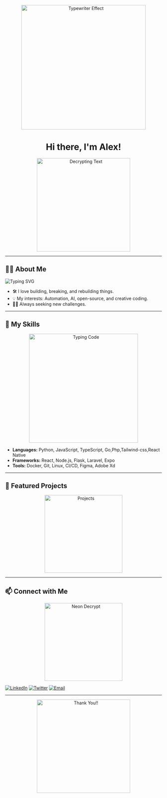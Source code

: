 <!-- Profile README with decrypting/typewriter effect GIFs -->

<p align="center">
  <img src="https://miro.medium.com/v2/resize:fit:4800/format:webp/1*yw0TnheAGN-LPneDaTlaxw.gif" alt="Typewriter Effect" width="400"/>
</p>

<h1 align="center">Hi there, I'm Alex!</h1>
<p align="center">
  <img src="https://media.giphy.com/media/26tn33aiTi1jkl6H6/giphy.gif" alt="Decrypting Text" width="300"/>
</p>

---

## 👨‍💻 About Me
<p>
  <img src="https://readme-typing-svg.herokuapp.com?font=Fira+Code&duration=4000&pause=500&color=36BCF7&center=true&vCenter=true&width=435&lines=Full-stack+Developer;Tech+Enthusiast;Puzzle+Solver;Lifelong+Learner" alt="Typing SVG" />
</p>

- 🛠️ I love building, breaking, and rebuilding things.
- 💡 My interests: Automation, AI, open-source, and creative coding.
- 🕵️‍♂️ Always seeking new challenges.

---

## 🚀 My Skills
<p align="center">
  <img src="https://media3.giphy.com/media/v1.Y2lkPTc5MGI3NjExMG1lMTVkeWlvMmJlOGtmbzdqY3ozNDNjMG05YjU1NWdnb3N5cGF6YSZlcD12MV9pbnRlcm5hbF9naWZfYnlfaWQmY3Q9Zw/bGgsc5mWoryfgKBx1u/giphy.gif" alt="Typing Code" width="350"/>
</p>

- **Languages:** Python, JavaScript, TypeScript, Go,Php,Tailwind-css,React Native
- **Frameworks:** React, Node.js, Flask, Laravel, Expo
- **Tools:** Docker, Git, Linux, CI/CD, Figma, Adobe Xd

---
## 🌟 Featured Projects
<p align="center">
  <a href="https://aristoc.co.ug/">
  <img src="https://giphy.com/gifs/drawify-6DZ8k92zhbw5XGg5EL" alt="Projects" width="250"/>
    </a>
</p>

---

## 📫 Connect with Me
<p align="center">
  <img src="https://media.giphy.com/media/l0MYt5jPR6QX5pnqM/giphy.gif" alt="Neon Decrypt" width="250"/>
</p>

[![LinkedIn](https://img.shields.io/badge/-LinkedIn-blue?logo=linkedin&logoColor=white)](https://www.linkedin.com/in/alex-nasiali-5076b1372/)
[![Twitter](https://img.shields.io/badge/-Twitter-1da1f2?logo=twitter&logoColor=white)](https://twitter.com/YOUR-TWITTER)
[![Email](https://img.shields.io/badge/-Email-d14836?logo=gmail&logoColor=white)](mailto:alexnasiali45@gmail.com)

---

<p align="center">
  <img src="https://media.giphy.com/media/3o7aCTfyhYawdOXcFW/giphy.gif" alt="Thank You!!" width="300"/>
</p>
